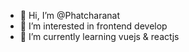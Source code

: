 - 👋 Hi, I’m @Phatcharanat
- 👀 I’m interested in frontend develop
- 🌱 I’m currently learning vuejs & reactjs

